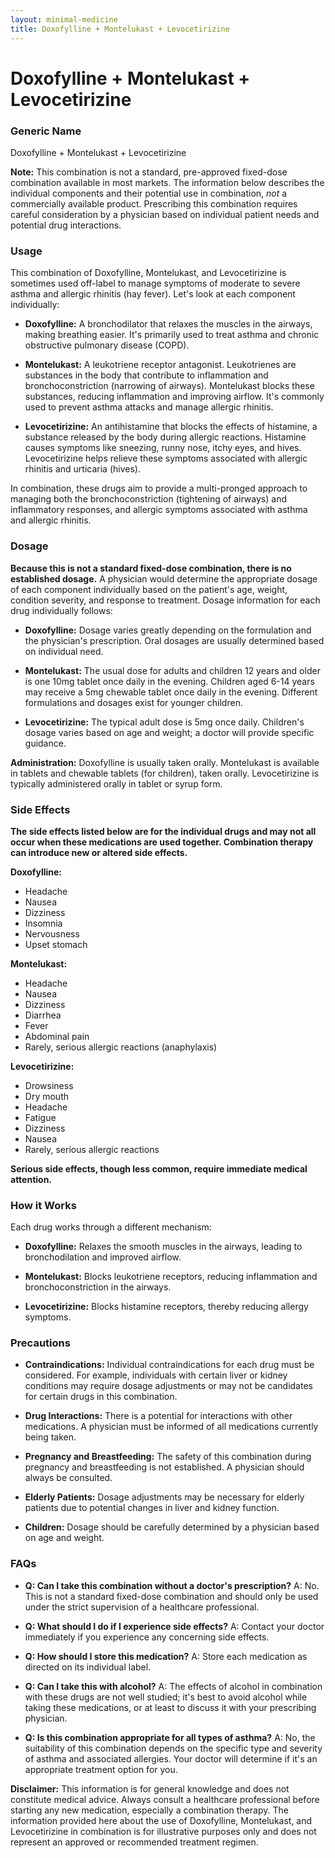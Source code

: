 ```yaml
---
layout: minimal-medicine
title: Doxofylline + Montelukast + Levocetirizine
---
```


# Doxofylline + Montelukast + Levocetirizine
### Generic Name
Doxofylline + Montelukast + Levocetirizine

**Note:**  This combination is not a standard, pre-approved fixed-dose combination available in most markets.  The information below describes the individual components and their potential use in combination, *not* a commercially available product.  Prescribing this combination requires careful consideration by a physician based on individual patient needs and potential drug interactions.


### Usage

This combination of Doxofylline, Montelukast, and Levocetirizine is sometimes used off-label to manage symptoms of moderate to severe asthma and allergic rhinitis (hay fever).  Let's look at each component individually:

* **Doxofylline:** A bronchodilator that relaxes the muscles in the airways, making breathing easier.  It's primarily used to treat asthma and chronic obstructive pulmonary disease (COPD).

* **Montelukast:** A leukotriene receptor antagonist. Leukotrienes are substances in the body that contribute to inflammation and bronchoconstriction (narrowing of airways). Montelukast blocks these substances, reducing inflammation and improving airflow.  It's commonly used to prevent asthma attacks and manage allergic rhinitis.

* **Levocetirizine:** An antihistamine that blocks the effects of histamine, a substance released by the body during allergic reactions. Histamine causes symptoms like sneezing, runny nose, itchy eyes, and hives. Levocetirizine helps relieve these symptoms associated with allergic rhinitis and urticaria (hives).


In combination, these drugs aim to provide a multi-pronged approach to managing both the bronchoconstriction (tightening of airways) and inflammatory responses, and allergic symptoms associated with asthma and allergic rhinitis.



### Dosage

**Because this is not a standard fixed-dose combination, there is no established dosage.**  A physician would determine the appropriate dosage of each component individually based on the patient's age, weight, condition severity, and response to treatment.  Dosage information for each drug individually follows:

* **Doxofylline:** Dosage varies greatly depending on the formulation and the physician's prescription.  Oral dosages are usually determined based on individual need.

* **Montelukast:**  The usual dose for adults and children 12 years and older is one 10mg tablet once daily in the evening.  Children aged 6-14 years may receive a 5mg chewable tablet once daily in the evening.  Different formulations and dosages exist for younger children.

* **Levocetirizine:** The typical adult dose is 5mg once daily.  Children's dosage varies based on age and weight; a doctor will provide specific guidance.


**Administration:** Doxofylline is usually taken orally. Montelukast is available in tablets and chewable tablets (for children), taken orally. Levocetirizine is typically administered orally in tablet or syrup form.


### Side Effects

**The side effects listed below are for the individual drugs and may not all occur when these medications are used together.  Combination therapy can introduce new or altered side effects.**

**Doxofylline:**
* Headache
* Nausea
* Dizziness
* Insomnia
* Nervousness
* Upset stomach


**Montelukast:**
* Headache
* Nausea
* Dizziness
* Diarrhea
* Fever
* Abdominal pain
* Rarely, serious allergic reactions (anaphylaxis)


**Levocetirizine:**
* Drowsiness
* Dry mouth
* Headache
* Fatigue
* Dizziness
* Nausea
* Rarely, serious allergic reactions


**Serious side effects, though less common, require immediate medical attention.**


### How it Works

Each drug works through a different mechanism:

* **Doxofylline:** Relaxes the smooth muscles in the airways, leading to bronchodilation and improved airflow.

* **Montelukast:** Blocks leukotriene receptors, reducing inflammation and bronchoconstriction in the airways.

* **Levocetirizine:** Blocks histamine receptors, thereby reducing allergy symptoms.


### Precautions

* **Contraindications:**  Individual contraindications for each drug must be considered.  For example, individuals with certain liver or kidney conditions may require dosage adjustments or may not be candidates for certain drugs in this combination.

* **Drug Interactions:**  There is a potential for interactions with other medications. A physician must be informed of all medications currently being taken.

* **Pregnancy and Breastfeeding:**  The safety of this combination during pregnancy and breastfeeding is not established.  A physician should always be consulted.

* **Elderly Patients:**  Dosage adjustments may be necessary for elderly patients due to potential changes in liver and kidney function.

* **Children:**  Dosage should be carefully determined by a physician based on age and weight.


### FAQs

* **Q: Can I take this combination without a doctor's prescription?**  A: No. This is not a standard fixed-dose combination and should only be used under the strict supervision of a healthcare professional.

* **Q: What should I do if I experience side effects?** A: Contact your doctor immediately if you experience any concerning side effects.

* **Q: How should I store this medication?** A: Store each medication as directed on its individual label.

* **Q: Can I take this with alcohol?** A:  The effects of alcohol in combination with these drugs are not well studied; it's best to avoid alcohol while taking these medications, or at least to discuss it with your prescribing physician.

* **Q:  Is this combination appropriate for all types of asthma?** A: No, the suitability of this combination depends on the specific type and severity of asthma and associated allergies.  Your doctor will determine if it's an appropriate treatment option for you.



**Disclaimer:** This information is for general knowledge and does not constitute medical advice.  Always consult a healthcare professional before starting any new medication, especially a combination therapy.  The information provided here about the use of Doxofylline, Montelukast, and Levocetirizine in combination is for illustrative purposes only and does not represent an approved or recommended treatment regimen.
